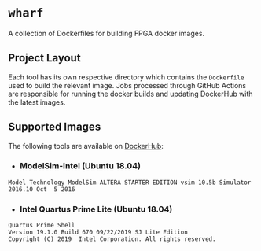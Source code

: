 # `wharf`

A collection of Dockerfiles for building FPGA docker images.

## Project Layout

Each tool has its own respective directory which contains the `Dockerfile` used to build the relevant image. Jobs processed through GitHub Actions are responsible for running the docker builds and updating DockerHub with the latest images.

## Supported Images

The following tools are available on [DockerHub](https://hub.docker.com/u/cdotrus):

- ### ModelSim-Intel (Ubuntu 18.04)
```
Model Technology ModelSim ALTERA STARTER EDITION vsim 10.5b Simulator 2016.10 Oct  5 2016
```

- ### Intel Quartus Prime Lite (Ubuntu 18.04)

```
Quartus Prime Shell
Version 19.1.0 Build 670 09/22/2019 SJ Lite Edition
Copyright (C) 2019  Intel Corporation. All rights reserved.
```